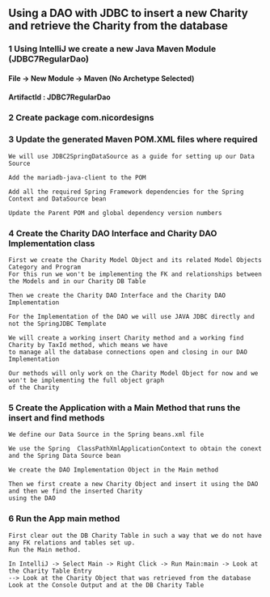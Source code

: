 ## Using a DAO with JDBC to insert a new Charity and retrieve the Charity from the database

### 1 Using IntelliJ we create a new Java Maven Module (JDBC7RegularDao)

#### File -> New Module -> Maven (No Archetype Selected)

#### ArtifactId : JDBC7RegularDao

### 2 Create package com.nicordesigns

### 3 Update the generated Maven POM.XML files where required

    We will use JDBC2SpringDataSource as a guide for setting up our Data Source    

    Add the mariadb-java-client to the POM     

    Add all the required Spring Framework dependencies for the Spring Context and DataSource bean

    Update the Parent POM and global dependency version numbers

### 4  Create the Charity DAO Interface and Charity DAO Implementation class

    First we create the Charity Model Object and its related Model Objects Category and Program
    For this run we won't be implementing the FK and relationships between the Models and in our Charity DB Table
    
    Then we create the Charity DAO Interface and the Charity DAO Implementation

    For the Implementation of the DAO we will use JAVA JDBC directly and not the SpringJDBC Template

    We will create a working insert Charity method and a working find Charity by TaxId method, which means we have
    to manage all the database connections open and closing in our DAO Implementation

    Our methods will only work on the Charity Model Object for now and we won't be implementing the full object graph
    of the Charity

### 5  Create the Application with a Main Method that runs the insert and find methods

    We define our Data Source in the Spring beans.xml file

    We use the Spring  ClassPathXmlApplicationContext to obtain the conext and the Spring Data Source bean

    We create the DAO Implementation Object in the Main method

    Then we first create a new Charity Object and insert it using the DAO and then we find the inserted Charity
    using the DAO

### 6 Run the App main method

    First clear out the DB Charity Table in such a way that we do not have any FK relations and tables set up.
    Run the Main method.

    In IntelliJ -> Select Main -> Right Click -> Run Main:main -> Look at the Charity Table Entry
    --> Look at the Charity Object that was retrieved from the database
    Look at the Console Output and at the DB Charity Table
